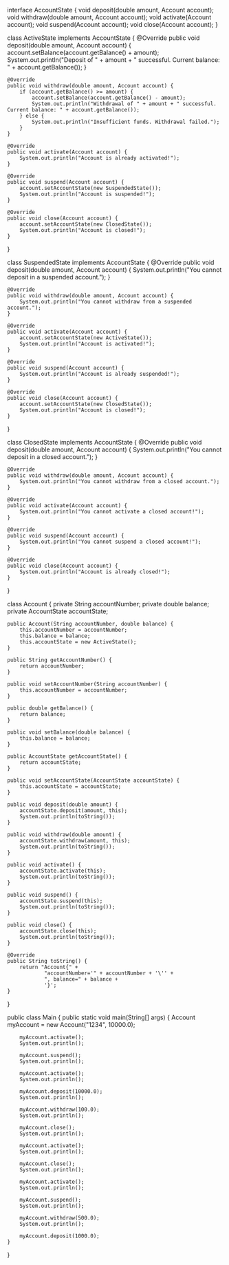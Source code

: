 interface AccountState {
    void deposit(double amount, Account account);
    void withdraw(double amount, Account account);
    void activate(Account account);
    void suspend(Account account);
    void close(Account account);
}

class ActiveState implements AccountState {
    @Override
    public void deposit(double amount, Account account) {
        account.setBalance(account.getBalance() + amount);
        System.out.println("Deposit of " + amount + " successful. Current balance: " + account.getBalance());
    }

    @Override
    public void withdraw(double amount, Account account) {
        if (account.getBalance() >= amount) {
            account.setBalance(account.getBalance() - amount);
            System.out.println("Withdrawal of " + amount + " successful. Current balance: " + account.getBalance());
        } else {
            System.out.println("Insufficient funds. Withdrawal failed.");
        }
    }

    @Override
    public void activate(Account account) {
        System.out.println("Account is already activated!");
    }

    @Override
    public void suspend(Account account) {
        account.setAccountState(new SuspendedState());
        System.out.println("Account is suspended!");
    }

    @Override
    public void close(Account account) {
        account.setAccountState(new ClosedState());
        System.out.println("Account is closed!");
    }
}

class SuspendedState implements AccountState {
    @Override
    public void deposit(double amount, Account account) {
        System.out.println("You cannot deposit in a suspended account.");
    }

    @Override
    public void withdraw(double amount, Account account) {
        System.out.println("You cannot withdraw from a suspended account.");
    }

    @Override
    public void activate(Account account) {
        account.setAccountState(new ActiveState());
        System.out.println("Account is activated!");
    }

    @Override
    public void suspend(Account account) {
        System.out.println("Account is already suspended!");
    }

    @Override
    public void close(Account account) {
        account.setAccountState(new ClosedState());
        System.out.println("Account is closed!");
    }
}

class ClosedState implements AccountState {
    @Override
    public void deposit(double amount, Account account) {
        System.out.println("You cannot deposit in a closed account.");
    }

    @Override
    public void withdraw(double amount, Account account) {
        System.out.println("You cannot withdraw from a closed account.");
    }

    @Override
    public void activate(Account account) {
        System.out.println("You cannot activate a closed account!");
    }

    @Override
    public void suspend(Account account) {
        System.out.println("You cannot suspend a closed account!");
    }

    @Override
    public void close(Account account) {
        System.out.println("Account is already closed!");
    }
}

class Account {
    private String accountNumber;
    private double balance;
    private AccountState accountState;

    public Account(String accountNumber, double balance) {
        this.accountNumber = accountNumber;
        this.balance = balance;
        this.accountState = new ActiveState();
    }

    public String getAccountNumber() {
        return accountNumber;
    }

    public void setAccountNumber(String accountNumber) {
        this.accountNumber = accountNumber;
    }

    public double getBalance() {
        return balance;
    }

    public void setBalance(double balance) {
        this.balance = balance;
    }

    public AccountState getAccountState() {
        return accountState;
    }

    public void setAccountState(AccountState accountState) {
        this.accountState = accountState;
    }

    public void deposit(double amount) {
        accountState.deposit(amount, this);
        System.out.println(toString());
    }

    public void withdraw(double amount) {
        accountState.withdraw(amount, this);
        System.out.println(toString());
    }

    public void activate() {
        accountState.activate(this);
        System.out.println(toString());
    }

    public void suspend() {
        accountState.suspend(this);
        System.out.println(toString());
    }

    public void close() {
        accountState.close(this);
        System.out.println(toString());
    }

    @Override
    public String toString() {
        return "Account{" +
                "accountNumber='" + accountNumber + '\'' +
                ", balance=" + balance +
                '}';
    }
}

public class Main {
    public static void main(String[] args) {
        Account myAccount = new Account("1234", 10000.0);

        myAccount.activate();
        System.out.println();

        myAccount.suspend();
        System.out.println();

        myAccount.activate();
        System.out.println();

        myAccount.deposit(10000.0);
        System.out.println();

        myAccount.withdraw(100.0);
        System.out.println();

        myAccount.close();
        System.out.println();

        myAccount.activate();
        System.out.println();

        myAccount.close();
        System.out.println();

        myAccount.activate();
        System.out.println();

        myAccount.suspend();
        System.out.println();

        myAccount.withdraw(500.0);
        System.out.println();

        myAccount.deposit(1000.0);
    }
}
